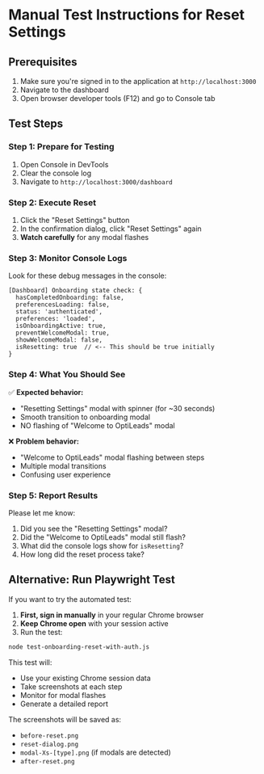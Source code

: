 # Manual Test Instructions for Reset Settings

## Prerequisites
1. Make sure you're signed in to the application at `http://localhost:3000`
2. Navigate to the dashboard
3. Open browser developer tools (F12) and go to Console tab

## Test Steps

### Step 1: Prepare for Testing
1. Open Console in DevTools
2. Clear the console log
3. Navigate to `http://localhost:3000/dashboard`

### Step 2: Execute Reset
1. Click the "Reset Settings" button
2. In the confirmation dialog, click "Reset Settings" again
3. **Watch carefully** for any modal flashes

### Step 3: Monitor Console Logs
Look for these debug messages in the console:
```
[Dashboard] Onboarding state check: {
  hasCompletedOnboarding: false,
  preferencesLoading: false,
  status: 'authenticated',
  preferences: 'loaded',
  isOnboardingActive: true,
  preventWelcomeModal: true,
  showWelcomeModal: false,
  isResetting: true  // <-- This should be true initially
}
```

### Step 4: What You Should See
✅ **Expected behavior:**
- "Resetting Settings" modal with spinner (for ~30 seconds)
- Smooth transition to onboarding modal
- NO flashing of "Welcome to OptiLeads" modal

❌ **Problem behavior:**
- "Welcome to OptiLeads" modal flashing between steps
- Multiple modal transitions
- Confusing user experience

### Step 5: Report Results
Please let me know:
1. Did you see the "Resetting Settings" modal?
2. Did the "Welcome to OptiLeads" modal still flash?
3. What did the console logs show for `isResetting`?
4. How long did the reset process take?

## Alternative: Run Playwright Test

If you want to try the automated test:

1. **First, sign in manually** in your regular Chrome browser
2. **Keep Chrome open** with your session active
3. Run the test:
```bash
node test-onboarding-reset-with-auth.js
```

This test will:
- Use your existing Chrome session data
- Take screenshots at each step
- Monitor for modal flashes
- Generate a detailed report

The screenshots will be saved as:
- `before-reset.png`
- `reset-dialog.png` 
- `modal-Xs-[type].png` (if modals are detected)
- `after-reset.png` 